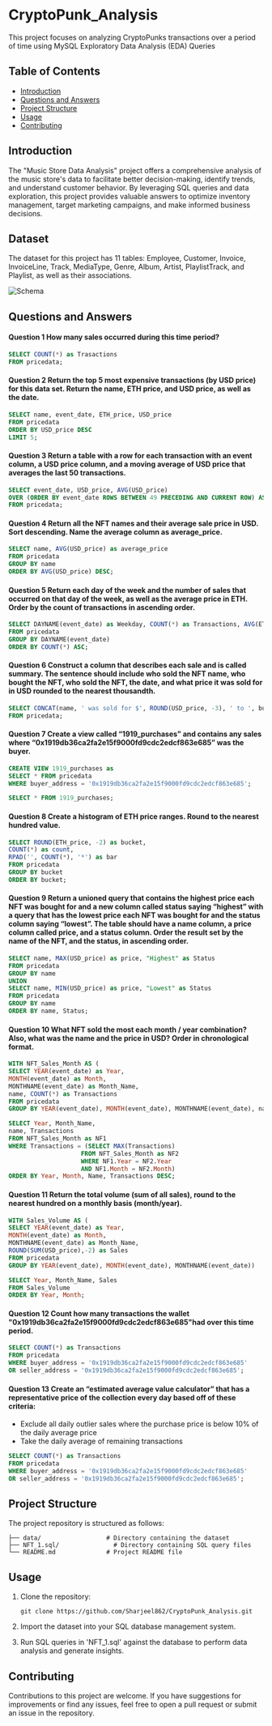 # CryptoPunk_Analysis
This project focuses on analyzing CryptoPunks transactions over a period of time using MySQL Exploratory Data Analysis (EDA) Queries

## Table of Contents

- [Introduction](#introduction)
- [Questions and Answers](#questions-and-answers)
- [Project Structure](#project-structure)
- [Usage](#usage)
- [Contributing](#contributing)

## Introduction

The "Music Store Data Analysis" project offers a comprehensive analysis of the music store's data to facilitate better decision-making, identify trends, and understand customer behavior. By leveraging SQL queries and data exploration, this project provides valuable answers to optimize inventory management, target marketing campaigns, and make informed business decisions.

## Dataset

The dataset for this project has 11 tables: Employee, Customer, Invoice, InvoiceLine, Track, MediaType, Genre, Album, Artist, PlaylistTrack, and Playlist, as well as their associations.

![Schema](https://imgur.com/UU2tQp7.png)

## Questions and Answers

#### Question 1 How many sales occurred during this time period? 

```sql
SELECT COUNT(*) as Trasactions
FROM pricedata;
```

#### Question 2 Return the top 5 most expensive transactions (by USD price) for this data set. Return the name, ETH price, and USD price, as well as the date.

```sql
SELECT name, event_date, ETH_price, USD_price
FROM pricedata
ORDER BY USD_price DESC
LIMIT 5;
```

#### Question 3 Return a table with a row for each transaction with an event column, a USD price column, and a moving average of USD price that averages the last 50 transactions.

```sql
SELECT event_date, USD_price, AVG(USD_price)
OVER (ORDER BY event_date ROWS BETWEEN 49 PRECEDING AND CURRENT ROW) AS moving_average_USD
FROM pricedata;
```

#### Question 4 Return all the NFT names and their average sale price in USD. Sort descending. Name the average column as average_price.

```sql
SELECT name, AVG(USD_price) as average_price
FROM pricedata
GROUP BY name
ORDER BY AVG(USD_price) DESC;
```

#### Question 5 Return each day of the week and the number of sales that occurred on that day of the week, as well as the average price in ETH. Order by the count of transactions in ascending order.

```sql
SELECT DAYNAME(event_date) as Weekday, COUNT(*) as Transactions, AVG(ETH_price) as avg_price_ETH
FROM pricedata
GROUP BY DAYNAME(event_date)
ORDER BY COUNT(*) ASC;
```

#### Question 6 Construct a column that describes each sale and is called summary. The sentence should include who sold the NFT name, who bought the NFT,  who sold the NFT, the date, and what price it was sold for in USD rounded to the nearest thousandth.

```sql
SELECT CONCAT(name, ' was sold for $', ROUND(USD_price, -3), ' to ', buyer_address, ' from ', seller_address, ' on ', event_date) as summary
FROM pricedata;
```

#### Question 7 Create a view called “1919_purchases” and contains any sales where “0x1919db36ca2fa2e15f9000fd9cdc2edcf863e685” was the buyer.

```sql
CREATE VIEW 1919_purchases as
SELECT * FROM pricedata
WHERE buyer_address = '0x1919db36ca2fa2e15f9000fd9cdc2edcf863e685';

SELECT * FROM 1919_purchases;
```

#### Question 8 Create a histogram of ETH price ranges. Round to the nearest hundred value.

```sql
SELECT ROUND(ETH_price, -2) as bucket, 
COUNT(*) as count,
RPAD('', COUNT(*), '*') as bar 
FROM pricedata
GROUP BY bucket
ORDER BY bucket;
```

#### Question 9 Return a unioned query that contains the highest price each NFT was bought for and a new column called status saying “highest” with a query that has the lowest price each NFT was bought for and the status column saying “lowest”. The table should have a name column, a price column called price, and a status column. Order the result set by the name of the NFT, and the status, in ascending order. 

```sql
SELECT name, MAX(USD_price) as price, "Highest" as Status
FROM pricedata
GROUP BY name
UNION
SELECT name, MIN(USD_price) as price, "Lowest" as Status
FROM pricedata
GROUP BY name
ORDER BY name, Status;
```

#### Question 10 What NFT sold the most each month / year combination? Also, what was the name and the price in USD? Order in chronological format. 

```sql
WITH NFT_Sales_Month AS (
SELECT YEAR(event_date) as Year,
MONTH(event_date) as Month,
MONTHNAME(event_date) as Month_Name,
name, COUNT(*) as Transactions
FROM pricedata
GROUP BY YEAR(event_date), MONTH(event_date), MONTHNAME(event_date), name)

SELECT Year, Month_Name,
name, Transactions
FROM NFT_Sales_Month as NF1
WHERE Transactions = (SELECT MAX(Transactions)
					FROM NFT_Sales_Month as NF2
                    WHERE NF1.Year = NF2.Year
                    AND NF1.Month = NF2.Month)
ORDER BY Year, Month, Name, Transactions DESC;
```

#### Question 11 Return the total volume (sum of all sales), round to the nearest hundred on a monthly basis (month/year).

```sql
WITH Sales_Volume AS (
SELECT YEAR(event_date) as Year,
MONTH(event_date) as Month,
MONTHNAME(event_date) as Month_Name,
ROUND(SUM(USD_price),-2) as Sales
FROM pricedata
GROUP BY YEAR(event_date), MONTH(event_date), MONTHNAME(event_date))

SELECT Year, Month_Name, Sales
FROM Sales_Volume
ORDER BY Year, Month;
```

#### Question 12 Count how many transactions the wallet "0x1919db36ca2fa2e15f9000fd9cdc2edcf863e685"had over this time period.

```sql
SELECT COUNT(*) as Transactions
FROM pricedata
WHERE buyer_address = '0x1919db36ca2fa2e15f9000fd9cdc2edcf863e685'
OR seller_address = '0x1919db36ca2fa2e15f9000fd9cdc2edcf863e685';
```

#### Question 13 Create an “estimated average value calculator” that has a representative price of the collection every day based off of these criteria:
 - Exclude all daily outlier sales where the purchase price is below 10% of the daily average price
 - Take the daily average of remaining transactions
 
```sql
SELECT COUNT(*) as Transactions
FROM pricedata
WHERE buyer_address = '0x1919db36ca2fa2e15f9000fd9cdc2edcf863e685'
OR seller_address = '0x1919db36ca2fa2e15f9000fd9cdc2edcf863e685';
```


## Project Structure

The project repository is structured as follows:

```
├── data/                  # Directory containing the dataset
├── NFT_1.sql/               # Directory containing SQL query files
└── README.md              # Project README file
```

## Usage

1. Clone the repository:

   ```
   git clone https://github.com/Sharjeel862/CryptoPunk_Analysis.git
   ```

2. Import the dataset into your SQL database management system.

3. Run SQL queries in 'NFT_1.sql' against the database to perform data analysis and generate insights.

## Contributing

Contributions to this project are welcome. If you have suggestions for improvements or find any issues, feel free to open a pull request or submit an issue in the repository.

